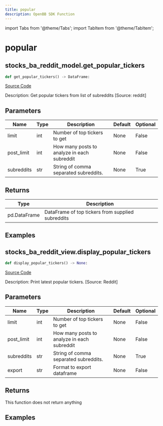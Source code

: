 ```yaml
---
title: popular
description: OpenBB SDK Function
---
```


import Tabs from '@theme/Tabs';
import TabItem from '@theme/TabItem';

# popular

<Tabs>
<TabItem value="model" label="Model" default>

## stocks_ba_reddit_model.get_popular_tickers

```python title='openbb_terminal/decorators.py'
def get_popular_tickers() -> DataFrame:
```
[Source Code](https://github.com/OpenBB-finance/OpenBBTerminal/tree/main/openbb_terminal/decorators.py#L147)

Description: Get popular tickers from list of subreddits [Source: reddit]

## Parameters

| Name | Type | Description | Default | Optional |
| ---- | ---- | ----------- | ------- | -------- |
| limit | int | Number of top tickers to get | None | False |
| post_limit | int | How many posts to analyze in each subreddit | None | False |
| subreddits | str | String of comma separated subreddits. | None | True |

## Returns

| Type | Description |
| ---- | ----------- |
| pd.DataFrame | DataFrame of top tickers from supplied subreddits |

## Examples



</TabItem>
<TabItem value="view" label="View">

## stocks_ba_reddit_view.display_popular_tickers

```python title='openbb_terminal/decorators.py'
def display_popular_tickers() -> None:
```
[Source Code](https://github.com/OpenBB-finance/OpenBBTerminal/tree/main/openbb_terminal/decorators.py#L184)

Description: Print latest popular tickers. [Source: Reddit]

## Parameters

| Name | Type | Description | Default | Optional |
| ---- | ---- | ----------- | ------- | -------- |
| limit | int | Number of top tickers to get | None | False |
| post_limit | int | How many posts to analyze in each subreddit | None | False |
| subreddits | str | String of comma separated subreddits. | None | True |
| export | str | Format to export dataframe | None | False |

## Returns

This function does not return anything

## Examples



</TabItem>
</Tabs>